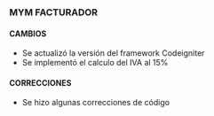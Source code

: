 <h3>MYM FACTURADOR</h3>

<h4>CAMBIOS</h4>
<ul>
    <li>Se actualizó la versión del framework Codeigniter</li>
    <li>Se implementó el calculo del IVA al 15%</li>
</ul>

<h4>CORRECCIONES</h4>
<ul>
    <li>Se hizo algunas correcciones de código</li>
</ul>

